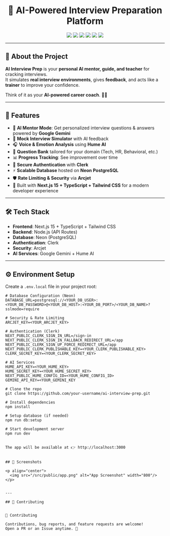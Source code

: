 <h1 align="center">🎯 AI-Powered Interview Preparation Platform</h1>

<p align="center">
  <a href="#"><img src="https://img.shields.io/badge/Next.js-15-black?logo=nextdotjs" /></a>
  <a href="#"><img src="https://img.shields.io/badge/TypeScript-5-blue?logo=typescript" /></a>
  <a href="#"><img src="https://img.shields.io/badge/Postgres-Neon-green?logo=postgresql" /></a>
  <a href="#"><img src="https://img.shields.io/badge/Clerk-Auth-purple?logo=clerk" /></a>
  <a href="#"><img src="https://img.shields.io/badge/AI-Gemini-orange?logo=googlegemini" /></a>
  <a href="#"><img src="https://img.shields.io/badge/License-MIT-yellow" /></a>
</p>

---

## 🚀 About the Project

**AI Interview Prep** is your **personal AI mentor, guide, and teacher** for cracking interviews.  
It simulates **real interview environments**, gives **feedback**, and acts like a **trainer** to improve your confidence.  

Think of it as your **AI-powered career coach**. 💼✨  

---

## 🌟 Features

- 🤖 **AI Mentor Mode**: Get personalized interview questions & answers powered by **Google Gemini**  
- 🎤 **Mock Interview Simulator** with AI feedback  
- 🎧 **Voice & Emotion Analysis** using **Hume AI**  
- 📝 **Question Bank** tailored for your domain (Tech, HR, Behavioral, etc.)  
- 📊 **Progress Tracking**: See improvement over time  
- 🔐 **Secure Authentication** with **Clerk**  
- ⚡ **Scalable Database** hosted on **Neon PostgreSQL**  
- 🛡️ **Rate Limiting & Security** via **Arcjet**  
- 🎯 Built with **Next.js 15 + TypeScript + Tailwind CSS** for a modern developer experience  

---

## 🛠️ Tech Stack

- **Frontend**: Next.js 15 + TypeScript + Tailwind CSS  
- **Backend**: Node.js (API Routes)  
- **Database**: Neon (PostgreSQL)  
- **Authentication**: Clerk  
- **Security**: Arcjet  
- **AI Services**: Google Gemini + Hume AI  

---

## ⚙️ Environment Setup

Create a `.env.local` file in your project root:

```env
# Database Configuration (Neon)
DATABASE_URL=postgresql://<YOUR_DB_USER>:<YOUR_DB_PASSWORD>@<YOUR_DB_HOST>:<YOUR_DB_PORT>/<YOUR_DB_NAME>?sslmode=require

# Security & Rate Limiting
ARCJET_KEY=<YOUR_ARCJET_KEY>

# Authentication (Clerk)
NEXT_PUBLIC_CLERK_SIGN_IN_URL=/sign-in
NEXT_PUBLIC_CLERK_SIGN_IN_FALLBACK_REDIRECT_URL=/app
NEXT_PUBLIC_CLERK_SIGN_UP_FORCE_REDIRECT_URL=/app
NEXT_PUBLIC_CLERK_PUBLISHABLE_KEY=<YOUR_CLERK_PUBLISHABLE_KEY>
CLERK_SECRET_KEY=<YOUR_CLERK_SECRET_KEY>

# AI Services
HUME_API_KEY=<YOUR_HUME_KEY>
HUME_SECRET_KEY=<YOUR_HUME_SECRET_KEY>
NEXT_PUBLIC_HUME_CONFIG_ID=<YOUR_HUME_CONFIG_ID>
GEMINI_API_KEY=<YOUR_GEMINI_KEY

# Clone the repo
git clone https://github.com/your-username/ai-interview-prep.git

# Install dependencies
npm install

# Setup database (if needed)
npm run db:setup

# Start development server
npm run dev


The app will be available at 👉 http://localhost:3000


## 📸 Screenshots

<p align="center">
  <img src="/src/public/app.png" alt="App Screenshot" width="800"/>
</p>


---

## 🤝 Contributing


🤝 Contributing

Contributions, bug reports, and feature requests are welcome!
Open a PR or an Issue anytime. 🚀
